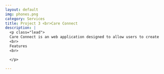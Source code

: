 ```yaml
---
layout: default
img: phones.png
category: Services
title: Project 3 <br>Care Connect
description: |
  <p class="lead">
  Care Connect is an web application designed to allow users to create and attend events/meet ups 
  <br>
  Features
  <br>

  </p>

---
```

